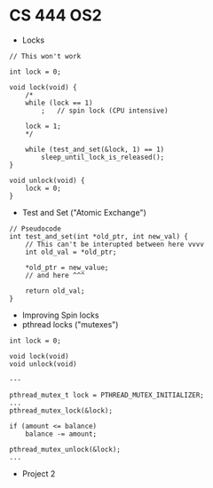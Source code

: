 # CS 444 OS2

* Locks

```
// This won't work

int lock = 0;

void lock(void) {
    /*
    while (lock == 1)
        ;   // spin lock (CPU intensive)

    lock = 1;
    */

    while (test_and_set(&lock, 1) == 1)
        sleep_until_lock_is_released();
}

void unlock(void) {
    lock = 0;
}
```
* Test and Set ("Atomic Exchange")

```
// Pseudocode
int test_and_set(int *old_ptr, int new_val) {
    // This can't be interupted between here vvvv
    int old_val = *old_ptr;

    *old_ptr = new_value;
    // and here ^^^

    return old_val;
}
```

* Improving Spin locks
* pthread locks ("mutexes")

```
int lock = 0;

void lock(void)
void unlock(void)

---

pthread_mutex_t lock = PTHREAD_MUTEX_INITIALIZER;
...
pthread_mutex_lock(&lock);

if (amount <= balance)
    balance -= amount;

pthread_mutex_unlock(&lock);
...

```

* Project 2

